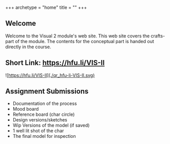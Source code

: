 +++
archetype = "home"
title = ""
+++

## Welcome

Welcome to the Visual 2 module's web site. This web site covers the crafts-part of the module. The contents for the conceptual part is handed out directly in the course.

## Short Link: https://hfu.li/VIS-II

![https://hfu.li/VIS-II](./qr_hfu-li-VIS-II.svg)



## Assignment Submissions

- Documentation of the process
- Mood board
- Reference board (char circle)
- Design versions/sketches
- Wip Versions of the model (if saved)
- 1 well lit shot of the char
- The final model for inspection